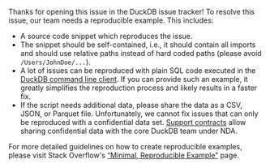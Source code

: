 Thanks for opening this issue in the DuckDB issue tracker! To resolve this issue, our team needs a reproducible example. This includes:

* A source code snippet which reproduces the issue.
* The snippet should be self-contained, i.e., it should contain all imports and should use relative paths instead of hard coded paths (please avoid `/Users/JohnDoe/...`).
* A lot of issues can be reproduced with plain SQL code executed in the [DuckDB command line client](https://duckdb.org/docs/api/cli/overview). If you can provide such an example, it greatly simplifies the reproduction process and likely results in a faster fix.
* If the script needs additional data, please share the data as a CSV, JSON, or Parquet file. Unfortunately, we cannot fix issues that can only be reproduced with a confidential data set. [Support contracts](https://duckdblabs.com/#support) allow sharing confidential data with the core DuckDB team under NDA.

For more detailed guidelines on how to create reproducible examples, please visit Stack Overflow's [“Minimal, Reproducible Example”](https://stackoverflow.com/help/minimal-reproducible-example) page.
